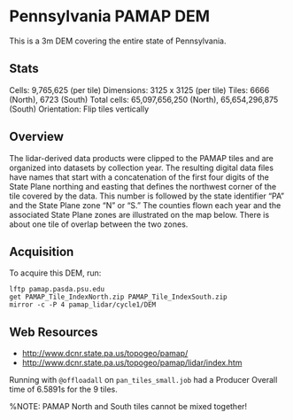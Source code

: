 Pennsylvania PAMAP DEM
======================
This is a 3m DEM covering the entire state of Pennsylvania.

Stats
-----
Cells:       9,765,625   (per tile)
Dimensions:  3125 x 3125 (per tile)
Tiles:       6666 (North), 6723 (South)
Total cells: 65,097,656,250 (North), 65,654,296,875 (South)
Orientation: Flip tiles vertically



Overview
--------
The lidar-derived data products were clipped to the PAMAP tiles and are
organized into datasets by collection year. The resulting digital data files
have names that start with a concatenation of the first four digits of the State
Plane northing and easting that defines the northwest corner of the tile covered
by the data. This number is followed by the state identifier “PA” and the State
Plane zone “N” or “S.” The counties flown each year and the associated State
Plane zones are illustrated on the map below. There is about one tile of overlap
between the two zones.



Acquisition
-----------
To acquire this DEM, run:

    lftp pamap.pasda.psu.edu
    get PAMAP_Tile_IndexNorth.zip PAMAP_Tile_IndexSouth.zip
    mirror -c -P 4 pamap_lidar/cycle1/DEM



Web Resources
-------------
 * http://www.dcnr.state.pa.us/topogeo/pamap/
 * http://www.dcnr.state.pa.us/topogeo/pamap/lidar/index.htm






Running with `@offloadall` on `pan_tiles_small.job` had a Producer Overall time
of 6.5891s for the 9 tiles.


%NOTE: PAMAP North and South tiles cannot be mixed together!